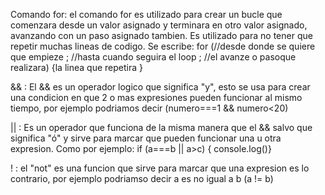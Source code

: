 Comando for: el comando for es utilizado para crear un bucle que comenzara desde un valor asignado y terminara en otro valor asignado, avanzando con un paso asignado tambien. Es utilizado para no tener que repetir muchas lineas de codigo. Se escribe:    for (//desde donde se quiere que empieze ; //hasta cuando seguira el loop ; //el avanze o pasoque realizara) {la linea que repetira }

&& : El && es un operador logico que significa "y", esto se usa para crear una condicion en que 2 o mas expresiones pueden funcionar al mismo tiempo, por ejemplo podriamos decir  (numero===1 && numero<20)

|| : Es un operador que funciona de la misma manera que el && salvo que significa "ó" y sirve para marcar que pueden funcionar una u otra expresion. Como por ejemplo: if (a===b || a>c) { console.log()}

! : el "not" es una funcion que sirve para marcar que una expresion es lo contrario, por ejemplo podriamso decir a es no igual a b (a != b)